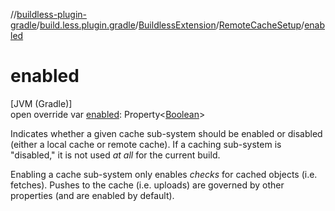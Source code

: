 //[buildless-plugin-gradle](../../../../index.md)/[build.less.plugin.gradle](../../index.md)/[BuildlessExtension](../index.md)/[RemoteCacheSetup](index.md)/[enabled](enabled.md)

# enabled

[JVM (Gradle)]\
open override var [enabled](enabled.md): Property&lt;[Boolean](https://kotlinlang.org/api/latest/jvm/stdlib/kotlin/-boolean/index.html)&gt;

Indicates whether a given cache sub-system should be enabled or disabled (either a local cache or remote cache). If a caching sub-system is &quot;disabled,&quot; it is not used *at all* for the current build.

Enabling a cache sub-system only enables *checks* for cached objects (i.e. fetches). Pushes to the cache (i.e. uploads) are governed by other properties (and are enabled by default).
